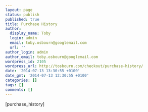 ```yaml
---
layout: page
status: publish
published: true
title: Purchase History
author:
  display_name: Toby
  login: admin
  email: toby.osbourn@googlemail.com
  url: ''
author_login: admin
author_email: toby.osbourn@googlemail.com
wordpress_id: 2105
wordpress_url: http://tosbourn.com/checkout/purchase-history/
date: '2014-07-13 13:30:55 +0100'
date_gmt: '2014-07-13 12:30:55 +0100'
categories: []
tags: []
comments: []
---
```

<p>[purchase_history]</p>
